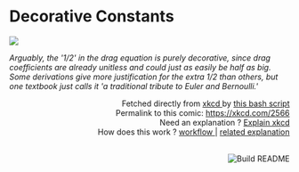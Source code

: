 # <b>Decorative Constants</b>

[![](https://imgs.xkcd.com/comics/decorative_constants.png)](https://xkcd.com/2566)

<i>Arguably, the &#39;1/2&#39; in the drag equation is purely decorative, since drag coefficients are already unitless and could just as easily be half as big. Some derivations give more justification for the extra 1/2 than others, but one textbook just calls it &#39;a traditional tribute to Euler and Bernoulli.&#39;</i>

<div align="right">
  Fetched directly from
  <a href="https://xkcd.com">
    xkcd
  </a>
  by
  <a href="https://github.com/Vanille-N/Vanille-N/blob/master/fetch">
    this bash script
  </a>
</div>
<div align="right">
  Permalink to this comic:
  <a href="https://xkcd.com/2566">
    https://xkcd.com/2566
  </a>
</div>
<div align="right">
  Need an explanation ?
  <a href="https://www.explainxkcd.com/wiki/index.php/2566">
    Explain xkcd
  </a>
</div>
<div align="right">
  How does this work ?
  <a href="https://github.com/Vanille-N/Vanille-N/blob/master/.github/workflows/build.yml">
    workflow
  </a>
  |
  <a href="https://simonwillison.net/2020/Jul/10/self-updating-profile-readme/">
    related explanation
  </a>
</div><br>

<a href="https://github.com/Vanille-N/Vanille-N/actions"><img src="https://github.com/Vanille-N/Vanille-N/workflows/Build%20README/badge.svg" align="right" alt="Build README"></a>
